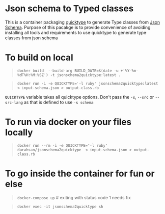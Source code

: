 # Json schema to Typed classes

This is a container packaging [quicktype](https://github.com/quicktype/quicktype) to generate Type classes from [Json Schema](http://json-schema.org/). Purpose of this pacakge is to provide convenience of avoiding installing all tools and requirements to use quicktype to generate type classes from json schema

# To build on local

> `docker build  --build-arg BUILD_DATE=$(date -u +'%Y-%m-%dT%H:%M:%SZ') -t jsonschema2quicktype:latest .`

> `docker run -i -e QUICKTYPE='-l ruby' jsonschema2quicktype:latest  < input-schema.json > output-class.rb`

`QUICKTYPE` variable takes all quicktype options. Don't pass the `-s`, `--src` or `--src-lang` as that is defined to use `-s schema`


# To run via docker on your files locally

> `docker run --rm -i -e QUICKTYPE='-l ruby' darahsan/jsonschema2quicktype  < input-schema.json > output-class.rb`



#  To go inside the container for fun or else 


> `docker-compose up` # exiting with status code 1 needs fix

> `docker exec -it jsonschema2quicktype sh`